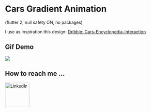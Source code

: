 # Cars Gradient Animation 

(flutter 2, null safety ON, no packages)

I use as inspiration this design:
[Dribble: Cars-Encyclopedia-Interaction](https://dribbble.com/shots/5845145-Cars-Encyclopedia-Interaction)

## Gif Demo

<img src="assets/cars-gif.gif"></img>
## How to reach me ...
[<img align="left" alt="LinkedIn" width="80" src="assets/linkedin.ico" />]( https://linkedin.com/in/juan-castorino)
